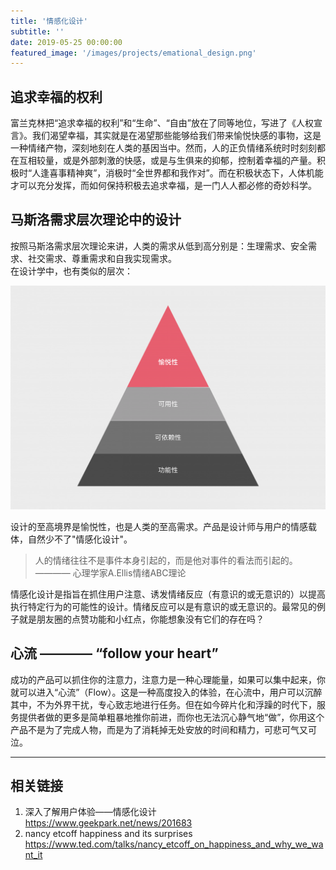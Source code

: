 ```yaml
---
title: '情感化设计'
subtitle: ''
date: 2019-05-25 00:00:00
featured_image: '/images/projects/emational_design.png'
---
```

## 追求幸福的权利
富兰克林把“追求幸福的权利”和“生命”、“自由”放在了同等地位，写进了《人权宣言》。我们渴望幸福，其实就是在渴望那些能够给我们带来愉悦快感的事物，这是一种情绪产物，深刻地刻在人类的基因当中。然而，人的正负情绪系统时时刻刻都在互相较量，或是外部刺激的快感，或是与生俱来的抑郁，控制着幸福的产量。积极时“人逢喜事精神爽”，消极时“全世界都和我作对”。而在积极状态下，人体机能才可以充分发挥，而如何保持积极去追求幸福，是一门人人都必修的奇妙科学。


## 马斯洛需求层次理论中的设计
按照马斯洛需求层次理论来讲，人类的需求从低到高分别是：生理需求、安全需求、社交需求、尊重需求和自我实现需求。  
在设计学中，也有类似的层次：

<img src="/images/projects/emational_design.png">

设计的至高境界是愉悦性，也是人类的至高需求。产品是设计师与用户的情感载体，自然少不了"情感化设计"。

<blockquote>
人的情绪往往不是事件本身引起的，而是他对事件的看法而引起的。
———— 心理学家A.Ellis情绪ABC理论
</blockquote>

情感化设计是指旨在抓住用户注意、诱发情绪反应（有意识的或无意识的）以提高执行特定行为的可能性的设计。情绪反应可以是有意识的或无意识的。最常见的例子就是朋友圈的点赞功能和小红点，你能想象没有它们的存在吗？

## 心流 ———— “follow your heart”
成功的产品可以抓住你的注意力，注意力是一种心理能量，如果可以集中起来，你就可以进入“心流”（Flow）。这是一种高度投入的体验，在心流中，用户可以沉醉其中，不为外界干扰，专心致志地进行任务。但在如今碎片化和浮躁的时代下，服务提供者做的更多是简单粗暴地推你前进，而你也无法沉心静气地“做”，你用这个产品不是为了完成人物，而是为了消耗掉无处安放的时间和精力，可悲可气又可泣。

----

## 相关链接
1. 深入了解用户体验——情感化设计 <https://www.geekpark.net/news/201683>
2. nancy etcoff happiness and its surprises <https://www.ted.com/talks/nancy_etcoff_on_happiness_and_why_we_want_it>